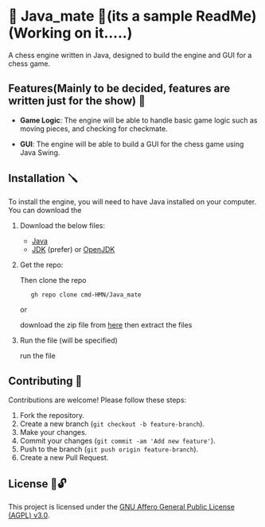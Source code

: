 # 👑 Java_mate 👑(its a sample ReadMe)(Working on it.....)

A chess engine written in Java, designed to build the engine and GUI for a chess game.

## Features(Mainly to be decided, features are written just for the show) 🔑

- **Game Logic**: The engine will be able to handle basic game logic such as moving pieces, and checking for checkmate.

- **GUI**: The engine will be able to build a GUI for the chess game using Java Swing.

## Installation 🪛

To install the engine, you will need to have Java installed on your computer. You can download the

1. Download the below files:

    - [Java](https://www.java.com/download/ie_manual.jsp)
    - [JDK](https://www.oracle.com/pk/java/technologies/downloads/) (prefer) or [OpenJDK](https://adoptopenjdk.net/downloads.html)

2. Get the repo:

    Then clone the repo

    ```bash
       gh repo clone cmd-HMN/Java_mate
    ```

    or

    download the zip file from [here](https://github.com/cmd-HMN/Java_mate/archive/refs/heads/main.zip) then extract the files

3. Run the file (will be specified)

    run the file

## Contributing 💖

Contributions are welcome! Please follow these steps:

1. Fork the repository.
2. Create a new branch (`git checkout -b feature-branch`).
3. Make your changes.
4. Commit your changes (`git commit -am 'Add new feature'`).
5. Push to the branch (`git push origin feature-branch`).
6. Create a new Pull Request.

## License 📖🔓

This project is licensed under the [GNU Affero General Public License (AGPL) v3.0](https://opensource.org/licenses/AGPL-3.0).
